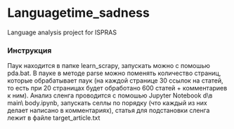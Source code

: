 # Languagetime_sadness
Language analysis project for ISPRAS

### Инструкция
Паук находится в папке learn_scrapy, запускать можно с помошью pda.bat. В пауке в методе parse можно поменять количество страниц, которые обрабатывает паук (на каждой странице 30 ссылок на статей, то есть при 20 страницах будет обработано 600 статей + комментариев к ним).
Анализ сленга проводится с помошью Jupyter Notebook d\в main\ body.ipynb, запускать селлы по порядку (что каждый из них делает написано в комментариях), статья для подстановки сленга лежит в файле target_article.txt

